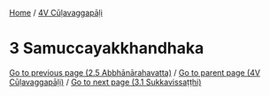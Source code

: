 
[Home](/) / [4V Cūḷavaggapāḷi](../4V.md)

# 3 Samuccayakkhandhaka


[Go to previous page (2.5 Abbhānārahavatta)](2/2.5.md) / [Go to parent page (4V Cūḷavaggapāḷi)](0.md) / [Go to next page (3.1 Sukkavissaṭṭhi)](3/3.1.md)


